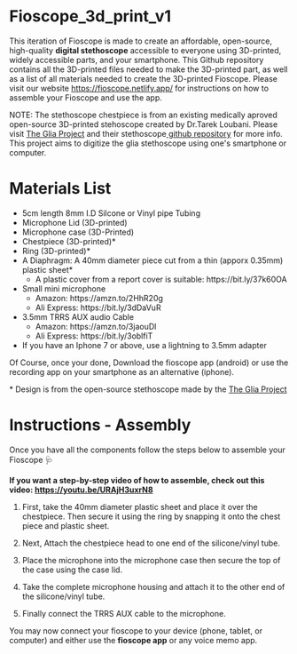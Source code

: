 # Fioscope_3d_print_v1

This iteration of Fioscope is made to create an affordable, open-source, high-quality <b>digital stethoscope</b> accessible to everyone using 3D-printed, widely accessible parts, and your smartphone.
This Github repository contains all the 3D-printed files needed to make the 3D-printed part, as well as a list of all materials needed to create the 3D-printed Fioscope. Please visit our website https://fioscope.netlify.app/ for instructions on how to assemble your Fioscope and use the app.

NOTE: The stethoscope chestpiece is from an existing medically aproved open-source 3D-printed stehoscope created by Dr.Tarek Loubani. Please visit <a href="https://glia.org/"> The Glia Project</a> and their stethoscope<a href="https://github.com/GliaX/Stethoscope/"> github repository</a> for more info. This project aims to digitize the glia stethoscope using one's smartphone or computer.

# Materials List

<ul>
  <li>5cm length 8mm I.D Silcone or Vinyl pipe Tubing</li>
  <li>Microphone Lid (3D-printed)</li>
  <li>Microphone case (3D-Printed)</li>
  <li>Chestpiece (3D-printed)*</li>
  <li>Ring (3D-printed)*</li>
  <li>A Diaphragm: A 40mm diameter piece cut from a thin (apporx 0.35mm) plastic sheet*
     <ul>
      <li>A plastic cover from a report cover is suitable: https://bit.ly/37k60OA</li>
    </ul>
  </li>
  <li>Small mini microphone
    <ul>
      <li>Amazon: https://amzn.to/2HhR20g</li>
      <li>Ali Express: https://bit.ly/3dDaVuR</li>
    </ul>
  </li>
  <li>3.5mm TRRS AUX audio Cable
   <ul>
      <li>Amazon: https://amzn.to/3jaouDl</li>
      <li>Ali Express: https://bit.ly/3oblfiT</li>
    </ul>
  </li>
  <li>If you have an Iphone 7 or above, use a lightning to 3.5mm adapter</li>
</ul>

Of Course, once your done, Download the fioscope app (android) or use the recording app on your smartphone as an alternative (iphone).

<p>* Design is from the open-source stethoscope made by the <a href="https://glia.org/"> The Glia Project</a> </p>

# Instructions - Assembly
Once you have all the components follow the steps below to assemble your Fioscope 🩺

<b>If you want a step-by-step video of how to assemble, check out this video: https://youtu.be/URAjH3uxrN8</b>

1. First, take the 40mm diameter plastic sheet and place it over the chestpiece. Then secure it using the ring by snapping it onto the chest piece and plastic sheet.

2. Next, Attach the chestpiece head to one end of the silicone/vinyl tube.

3. Place the microphone into the microphone case then secure the top of the case using the case lid.

4. Take the complete microphone housing and attach it to the other end of the silicone/vinyl tube.

5. Finally connect the TRRS AUX cable to the microphone.

You may now connect your fioscope to your device (phone, tablet, or computer) and either use the <b>fioscope app</b> or any voice memo app.

